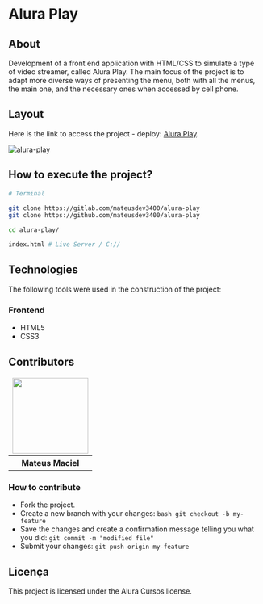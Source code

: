 # Alura Play

## About

Development of a front end application with HTML/CSS to simulate a type of video streamer, called Alura Play. The main focus of the project is to adapt more diverse ways of presenting the menu, both with all the menus, the main one, and the necessary ones when accessed by cell phone.

## Layout

Here is the link to access the project - deploy:
[Alura Play](https://alura-play-murex.vercel.app/).

![alura-play](images/alura-play.gif)

## How to execute the project?

```bash
# Terminal

git clone https://gitlab.com/mateusdev3400/alura-play
git clone https://github.com/mateusdev3400/alura-play

cd alura-play/

index.html # Live Server / C://
```

## Technologies

The following tools were used in the construction of the project:

### Frontend

- HTML5
- CSS3

## Contributors

<table>
    <thead>
        <tr>
            <td>
                <img src="https://avatars.githubusercontent.com/u/150593372?v=4" width="150px"/>
            </td>
        </tr>
    </thead>
    <tbody>
        <tr>
            <th>Mateus Maciel</th>
        </tr>
    </tbody>
</table>

### How to contribute

- Fork the project.
- Create a new branch with your changes: ```bash git checkout -b my-feature```
- Save the changes and create a confirmation message telling you what you did: ```git commit -m "modified file"```
- Submit your changes: ```git push origin my-feature```

## Licença

This project is licensed under the Alura Cursos license.